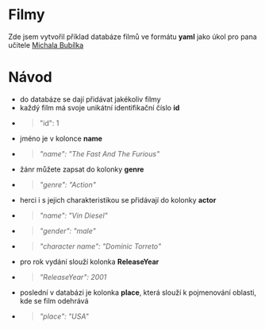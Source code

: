 # Filmy
Zde jsem vytvořil příklad databáze filmů ve formátu **yaml** jako úkol pro pana učitele [Michala Bubílka](https://github.com/bubilem)


# Návod

- do databáze se dají přidávat jakékoliv filmy
- každý film má svoje unikátní identifikační číslo **id** 
- > "id": 1
- jméno je v kolonce **name** 
- > *"name": "The Fast And The Furious"*
- žánr můžete zapsat do kolonky **genre** 
- > *"genre": "Action"* 
- herci i s jejich charakteristikou se přidávají do kolonky **actor** 
- > *"name": "Vin Diesel"*
- > *"gender": "male"*
- > *"character name": "Dominic Torreto"* 
- pro rok vydání slouží kolonka **ReleaseYear** 
- > *"ReleaseYear": 2001*
- poslední v databázi je kolonka **place**, která slouží k pojmenování oblasti, kde se film odehrává 
- > *"place": "USA"*
